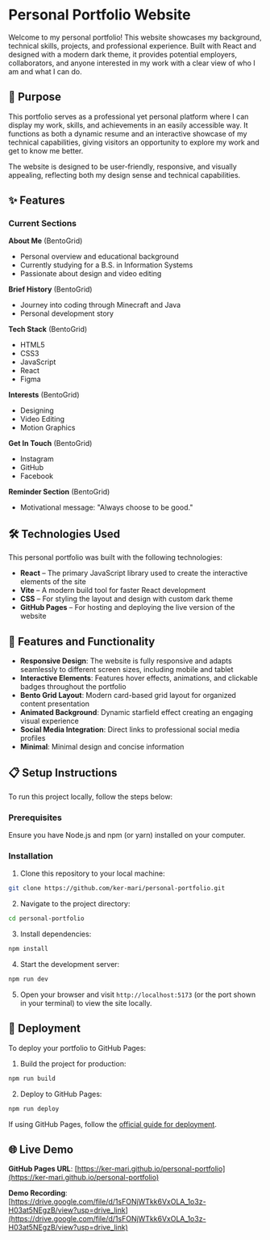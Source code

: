 # Personal Portfolio Website

Welcome to my personal portfolio! This website showcases my background, technical skills, projects, and professional experience. Built with React and designed with a modern dark theme, it provides potential employers, collaborators, and anyone interested in my work with a clear view of who I am and what I can do.

## 🌟 Purpose

This portfolio serves as a professional yet personal platform where I can display my work, skills, and achievements in an easily accessible way. It functions as both a dynamic resume and an interactive showcase of my technical capabilities, giving visitors an opportunity to explore my work and get to know me better.

The website is designed to be user-friendly, responsive, and visually appealing, reflecting both my design sense and technical capabilities.

## ✨ Features

### Current Sections

**About Me** (BentoGrid)
- Personal overview and educational background
- Currently studying for a B.S. in Information Systems
- Passionate about design and video editing

**Brief History** (BentoGrid)
- Journey into coding through Minecraft and Java
- Personal development story

**Tech Stack** (BentoGrid)
- HTML5 
- CSS3
- JavaScript
- React
- Figma

**Interests** (BentoGrid)
- Designing
- Video Editing
- Motion Graphics

**Get In Touch** (BentoGrid)
- Instagram
- GitHub
- Facebook

**Reminder Section** (BentoGrid)
- Motivational message: "Always choose to be good."

## 🛠️ Technologies Used

This personal portfolio was built with the following technologies:

- **React** – The primary JavaScript library used to create the interactive elements of the site
- **Vite** – A modern build tool for faster React development
- **CSS** – For styling the layout and design with custom dark theme
- **GitHub Pages** – For hosting and deploying the live version of the website

## 🎨 Features and Functionality

- **Responsive Design**: The website is fully responsive and adapts seamlessly to different screen sizes, including mobile and tablet
- **Interactive Elements**: Features hover effects, animations, and clickable badges throughout the portfolio
- **Bento Grid Layout**: Modern card-based grid layout for organized content presentation
- **Animated Background**: Dynamic starfield effect creating an engaging visual experience
- **Social Media Integration**: Direct links to professional social media profiles
- **Minimal**: Minimal design and concise information

## 📋 Setup Instructions

To run this project locally, follow the steps below:

### Prerequisites

Ensure you have Node.js and npm (or yarn) installed on your computer.

### Installation

1. Clone this repository to your local machine:
```bash
git clone https://github.com/ker-mari/personal-portfolio.git
```

2. Navigate to the project directory:
```bash
cd personal-portfolio
```

3. Install dependencies:
```bash
npm install
```

4. Start the development server:
```bash
npm run dev
```

5. Open your browser and visit `http://localhost:5173` (or the port shown in your terminal) to view the site locally.

## 🚀 Deployment

To deploy your portfolio to GitHub Pages:

1. Build the project for production:
```bash
npm run build
```

2. Deploy to GitHub Pages:
```bash
npm run deploy
```

If using GitHub Pages, follow the [official guide for deployment](https://docs.github.com/en/pages).

## 🌐 Live Demo

**GitHub Pages URL**: [https://ker-mari.github.io/personal-portfolio](https://ker-mari.github.io/personal-portfolio)

**Demo Recording**: [https://drive.google.com/file/d/1sFONjWTkk6VxOLA_1o3z-H03at5NEgzB/view?usp=drive_link](https://drive.google.com/file/d/1sFONjWTkk6VxOLA_1o3z-H03at5NEgzB/view?usp=drive_link)
